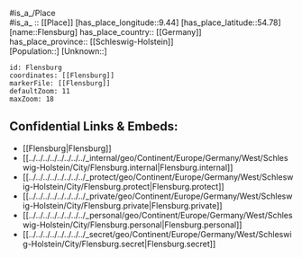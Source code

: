 ﻿---
location: [54.78,9.44] 
mapzoom: [7,12] 
mapmarker: city 
type: City
tags:
- geo/City


SpocWebEntityId: 30187
isDeleted: false
confidential: public

---
#is_a_/Place  
#is_a_ :: [[Place]] 
[has_place_longitude::9.44] 
[has_place_latitude::54.78] 
[name::Flensburg] 
has_place_country:: [[Germany]]  
has_place_province:: [[Schleswig-Holstein]]  
[Population::] 
[Unknown::] 


```leaflet
id: Flensburg
coordinates: [[Flensburg]] 
markerFile: [[Flensburg]] 
defaultZoom: 11 
maxZoom: 18
```


## Confidential Links & Embeds: 
- [[Flensburg|Flensburg]]  
- [[../../../../../../../../_internal/geo/Continent/Europe/Germany/West/Schleswig-Holstein/City/Flensburg.internal|Flensburg.internal]] 
- [[../../../../../../../../_protect/geo/Continent/Europe/Germany/West/Schleswig-Holstein/City/Flensburg.protect|Flensburg.protect]] 
- [[../../../../../../../../_private/geo/Continent/Europe/Germany/West/Schleswig-Holstein/City/Flensburg.private|Flensburg.private]] 
- [[../../../../../../../../_personal/geo/Continent/Europe/Germany/West/Schleswig-Holstein/City/Flensburg.personal|Flensburg.personal]] 
- [[../../../../../../../../_secret/geo/Continent/Europe/Germany/West/Schleswig-Holstein/City/Flensburg.secret|Flensburg.secret]] 
